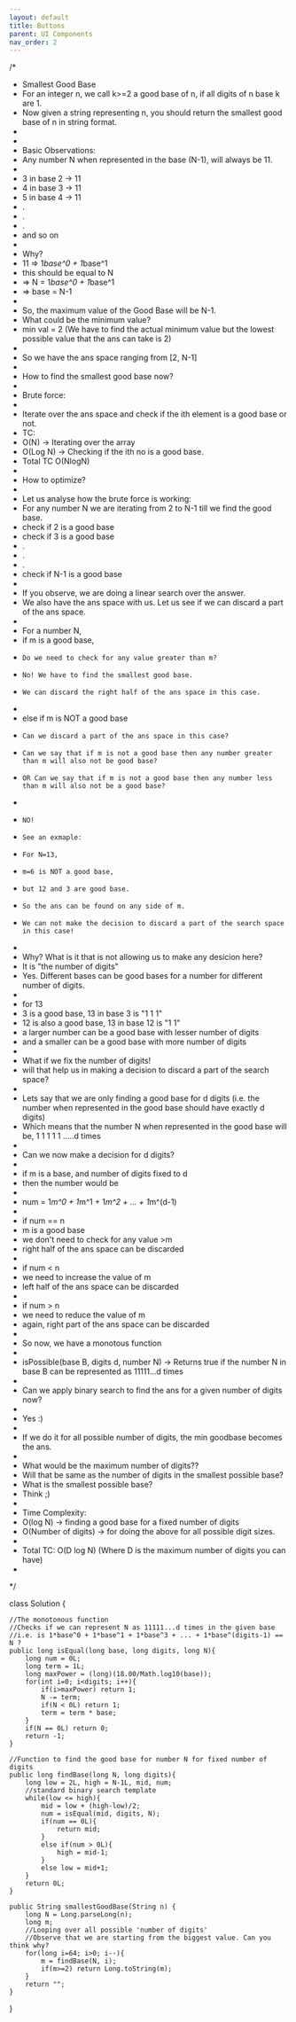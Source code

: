 ```yaml
---
layout: default
title: Buttons
parent: UI Components
nav_order: 2
---
```

/*
 * Smallest Good Base
 * For an integer n, we call k>=2 a good base of n, if all digits of n base k are 1.
 * Now given a string representing n, you should return the smallest good base of n in string format.
 *
 *
 * Basic Observations:
 * Any number N when represented in the base (N-1), will always be 11.
 *
 * 3 in base 2 -> 11
 * 4 in base 3 -> 11
 * 5 in base 4 -> 11
 * .
 * .
 * .
 * and so on
 *
 * Why? 
 * 11 => 1*base^0 + 1*base^1
 * this should be equal to N
 * => N = 1*base^0 + 1*base^1
 * => base = N-1
 *
 * So, the maximum value of the Good Base will be N-1.
 * What could be the minimum value? 
 * min val = 2 (We have to find the actual minimum value but the lowest possible value that the ans can take is 2)
 *
 * So we have the ans space ranging from [2, N-1]
 *
 * How to find the smallest good base now?
 *
 * Brute force:
 *
 * Iterate over the ans space and check if the ith element is a good base or not.
 * TC: 
 * O(N) -> Iterating over the array
 * O(Log N) -> Checking if the ith no is a good base.
 * Total TC O(NlogN)
 *
 * How to optimize?
 *
 * Let us analyse how the brute force is working:
 * For any number N  we are iterating from 2 to N-1 till we find the good base.
 * check if 2 is a good base 
 * check if 3 is a good base
 * .
 * .
 * .
 * check if N-1 is a good base
 *
 * If you observe, we are doing a linear search over the answer.
 * We also have the ans space with us. Let us see if we can discard a part of the ans space.
 *
 * For a number N, 
 * if m is a good base,
 *     Do we need to check for any value greater than m?
 *     No! We have to find the smallest good base.
 *     We can discard the right half of the ans space in this case.
 *
 * else if m is NOT a good base
 *     Can we discard a part of the ans space in this case?
 *     Can we say that if m is not a good base then any number greater than m will also not be good base?
 *     OR Can we say that if m is not a good base then any number less than m will also not be a good base?
 *
 *     NO!
 *     See an exmaple:
 *     For N=13,
 *     m=6 is NOT a good base,
 *     but 12 and 3 are good base.
 *     So the ans can be found on any side of m.
 *     We can not make the decision to discard a part of the search space in this case!
 * 
 * Why?  What is it that is not allowing us to make any desicion here?
 * It is "the number of digits"
 * Yes. Different bases can be good bases for a number for different number of digits.
 *
 * for 13
 * 3 is a good base, 13 in base 3 is "1 1 1"
 * 12 is also a good base, 13 in base 12 is "1 1"
 * a larger number can be a good base with lesser number of digits
 * and a smaller can be a good base with more number of digits
 *
 * What if we fix the number of digits!
 * will that help us in making a decision to discard a part of the search space?
 *
 * Lets say that we are only finding a good base for d digits (i.e. the number when represented in the good base should have exactly d digits)
 * Which means that the number N when represented in the good base will be, 1 1 1 1 1 .....d times
 *
 * Can we now make a decision for d digits?
 *
 * if m is a base, and number of digits fixed to d
 * then the number would be
 *
 * num = 1*m^0 + 1*m^1 + 1*m^2 + ... + 1*m^(d-1)
 * 
 * if num == n
 *    m is a good base
 *    we don't need to check for any value >m
 *    right half of the ans space can be discarded
 *
 * if num < n
 *    we need to increase the value of m
 *    left half of the ans space can be discarded
 *
 * if num > n
 *    we need to reduce the value of m
 *    again,  right part of the ans space can be discarded
 *    
 * So now, we have a monotous function
 *
 * isPossible(base B, digits d, number N) -> Returns true if the number N in base B can be represented as 11111...d times
 *
 * Can we apply binary search to find the ans for a given number of digits now?
 *
 * Yes :)
 *
 * If we do it for all possible number of digits, the min goodbase becomes the ans.
 * 
 * What would be the maximum number of digits??
 * Will that be same as the number of digits in the smallest possible base?
 * What is the smallest possible base?
 * Think ;)
 *
 * Time Complexity: 
 * O(log N) -> finding a good base for a fixed number of digits
 * O(Number of digits) -> for doing the above for all possible digit sizes.
 * 
 * Total TC: O(D log N) (Where D is the maximum number of digits you can have)
 *
 */

class Solution {   

    //The monotonous function
    //Checks if we can represent N as 11111...d times in the given base
    //i.e. is 1*base^0 + 1*base^1 + 1*base^3 + ... + 1*base^(digits-1) == N ?
    public long isEqual(long base, long digits, long N){
        long num = 0L;
        long term = 1L;
        long maxPower = (long)(18.00/Math.log10(base));
        for(int i=0; i<digits; i++){
            if(i>maxPower) return 1;
            N -= term;
            if(N < 0L) return 1;
            term = term * base;
        }
        if(N == 0L) return 0;
        return -1;
    }
    
    //Function to find the good base for number N for fixed number of digits
    public long findBase(long N, long digits){
        long low = 2L, high = N-1L, mid, num;      
        //standard binary search template
        while(low <= high){   
            mid = low + (high-low)/2;
            num = isEqual(mid, digits, N);
            if(num == 0L){
                return mid;
            }
            else if(num > 0L){
                high = mid-1;
            }
            else low = mid+1;
        }
        return 0L;
    }
    
    public String smallestGoodBase(String n) {
        long N = Long.parseLong(n);
        long m;
        //Looping over all possible 'number of digits'
        //Observe that we are starting from the biggest value. Can you think why?
        for(long i=64; i>0; i--){          
            m = findBase(N, i);
            if(m>=2) return Long.toString(m); 
        }
        return "";
    }
}
